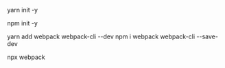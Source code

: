 yarn init -y

npm init -y


yarn add webpack webpack-cli --dev
npm i webpack webpack-cli --save-dev

npx webpack